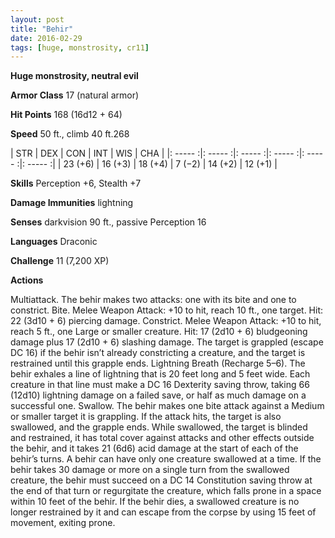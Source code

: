 ```yaml
---
layout: post
title: "Behir"
date: 2016-02-29
tags: [huge, monstrosity, cr11]
---
```


**Huge monstrosity, neutral evil**

**Armor Class** 17 (natural armor)

**Hit Points** 168 (16d12 + 64)

**Speed** 50 ft., climb 40 ft.268

|   STR   |   DEX   |   CON   |   INT   |   WIS   |   CHA   |
|: ----- :|: ----- :|: ----- :|: ----- :|: ----- :|: ----- :|
| 23 (+6) | 16 (+3) | 18 (+4) | 7 (−2) | 14 (+2) | 12 (+1) |

**Skills** Perception +6, Stealth +7 

**Damage Immunities** lightning 

**Senses** darkvision 90 ft., passive Perception 16 

**Languages** Draconic 

**Challenge** 11 (7,200 XP)

 **Actions** 

Multiattack. The behir makes two attacks: one with its bite and one to constrict. Bite. Melee Weapon Attack: +10 to hit, reach 10 ft., one target. Hit: 22 (3d10 + 6) piercing damage. Constrict. Melee Weapon Attack: +10 to hit, reach 5 ft., one Large or smaller creature. Hit: 17 (2d10 + 6) bludgeoning damage plus 17 (2d10 + 6) slashing damage. The target is grappled (escape DC 16) if the behir isn’t already constricting a creature, and the target is restrained until this grapple ends. Lightning Breath (Recharge 5–6). The behir exhales a line of lightning that is 20 feet long and 5 feet wide. Each creature in that line must make a DC 16 Dexterity saving throw, taking 66 (12d10) lightning damage on a failed save, or half as much damage on a successful one. Swallow. The behir makes one bite attack against a Medium or smaller target it is grappling. If the attack hits, the target is also swallowed, and the grapple ends. While swallowed, the target is blinded and restrained, it has total cover against attacks and other effects outside the behir, and it takes 21 (6d6) acid damage at the start of each of the behir’s turns. A behir can have only one creature swallowed at a time. If the behir takes 30 damage or more on a single turn from the swallowed creature, the behir must succeed on a DC 14 Constitution saving throw at the end of that turn or regurgitate the creature, which falls prone in a space within 10 feet of the behir. If the behir dies, a swallowed creature is no longer restrained by it and can escape from the corpse by using 15 feet of movement, exiting prone.